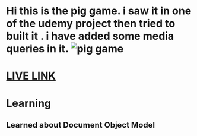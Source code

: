 # Hi this is the pig game. i saw it in one of the udemy project then tried to built it . i have added some media queries in it. ![pig game](https://img.shields.io/badge/PIG%20-2--Player%20Game-yellowgreen)
# [LIVE LINK](https://piggy-gamee.netlify.app/)
# Learning
## Learned about Document Object Model 